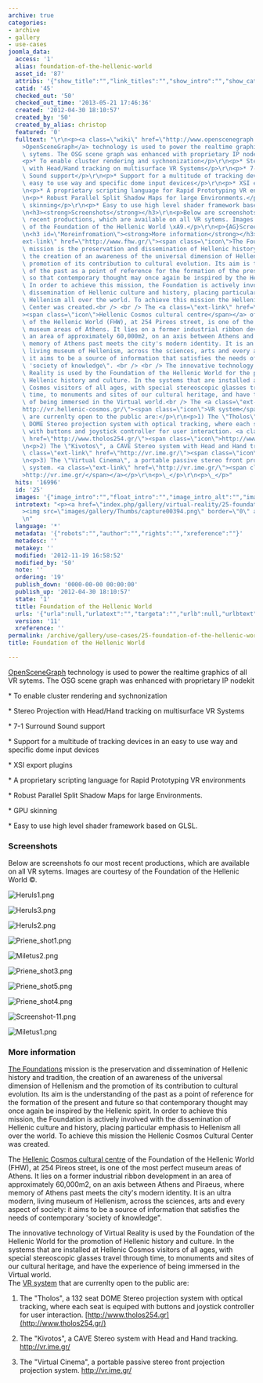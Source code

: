 ```yaml
---
archive: true
categories:
- archive
- gallery
- use-cases
joomla_data:
  access: '1'
  alias: foundation-of-the-hellenic-world
  asset_id: '87'
  attribs: '{"show_title":"","link_titles":"","show_intro":"","show_category":"1","link_category":"1","show_parent_category":"","link_parent_category":"","show_author":"","link_author":"","show_create_date":"","show_modify_date":"","show_publish_date":"1","show_item_navigation":"","show_icons":"","show_print_icon":"","show_email_icon":"","show_vote":"","show_hits":"1","show_noauth":"","urls_position":"","alternative_readmore":"","article_layout":"","show_publishing_options":"","show_article_options":"","show_urls_images_backend":"","show_urls_images_frontend":""}'
  catid: '45'
  checked_out: '50'
  checked_out_time: '2013-05-21 17:46:36'
  created: '2012-04-30 18:10:57'
  created_by: '50'
  created_by_alias: christop
  featured: '0'
  fulltext: "\r\n<p><a class=\"wiki\" href=\"http://www.openscenegraph.org/projects/osg/wiki/OpenSceneGraph\"\
    >OpenSceneGraph</a> technology is used to power the realtime graphics of all VR\
    \ sytems. The OSG scene graph was enhanced with proprietary IP nodekit</p>\r\n\
    <p>* To enable cluster rendering and sychnonization</p>\r\n<p>* Stereo Projection\
    \ with Head/Hand tracking on multisurface VR Systems</p>\r\n<p>* 7-1 Surround\
    \ Sound support</p>\r\n<p>* Support for a multitude of tracking devices in an\
    \ easy to use way and specific dome input devices</p>\r\n<p>* XSI export plugins</p>\r\
    \n<p>* A proprietary scripting language for Rapid Prototyping VR environments</p>\r\
    \n<p>* Robust Parallel Split Shadow Maps for large Environments.</p>\r\n<p>* GPU\
    \ skinning</p>\r\n<p>* Easy to use high level shader framework based on GLSL.</p>\r\
    \n<h3><strong>Screenshots</strong></h3>\r\n<p>Below are screenshots fo our most\
    \ recent productions, which are available on all VR sytems. Images are courtesy\
    \ of the Foundation of the Hellenic World \xA9.</p>\r\n<p>{AG}Screenshots/FHW{/AG}</p>\r\
    \n<h3 id=\"Moreinfromation\"><strong>More information</strong></h3>\r\n<p><a class=\"\
    ext-link\" href=\"http://www.fhw.gr/\"><span class=\"icon\">The Foundations</span></a>\
    \ mission is the preservation and dissemination of Hellenic history and tradition,\
    \ the creation of an awareness of the universal dimension of Hellenism and the\
    \ promotion of its contribution to cultural evolution. Its aim is the understanding\
    \ of the past as a point of reference for the formation of the present and future\
    \ so that contemporary thought may once again be inspired by the Hellenic spirit.\
    \ In order to achieve this mission, the Foundation is actively involved with the\
    \ dissemination of Hellenic culture and history, placing particular emphasis to\
    \ Hellenism all over the world. To achieve this mission the Hellenic Cosmos Cultural\
    \ Center was created.<br /> <br /> The <a class=\"ext-link\" href=\"http://www.hellenic-cosmos.gr/\"\
    ><span class=\"icon\">Hellenic Cosmos cultural centre</span></a> of the Foundation\
    \ of the Hellenic World (FHW), at 254 Pireos street, is one of the most perfect\
    \ museum areas of Athens. It lies on a former industrial ribbon development in\
    \ an area of approximately 60,000m2, on an axis between Athens and Piraeus, where\
    \ memory of Athens past meets the city's modern identity. It is an ultra modern,\
    \ living museum of Hellenism, across the sciences, arts and every aspect of society:\
    \ it aims to be a source of information that satisfies the needs of contemporary\
    \ 'society of knowledge\". <br /> <br /> The innovative technology of Virtual\
    \ Reality is used by the Foundation of the Hellenic World for the promotion of\
    \ Hellenic history and culture. In the systems that are installed at Hellenic\
    \ Cosmos visitors of all ages, with special stereoscopic glasses travel through\
    \ time, to monuments and sites of our cultural heritage, and have the experience\
    \ of being immersed in the Virtual world.<br /> The <a class=\"ext-link\" href=\"\
    http://vr.hellenic-cosmos.gr/\"><span class=\"icon\">VR system</span></a> that\
    \ are currenlty open to the public are:</p>\r\n<p>1) The \"Tholos\", a 132 seat\
    \ DOME Stereo projection system with optical tracking, where each seat is equiped\
    \ with buttons and joystick controller for user interaction. <a class=\"ext-link\"\
    \ href=\"http://www.tholos254.gr/\"><span class=\"icon\">http://www.tholos254.gr</span></a></p>\r\
    \n<p>2) The \"Kivotos\", a CAVE Stereo system with Head and Hand tracking. <a\
    \ class=\"ext-link\" href=\"http://vr.ime.gr/\"><span class=\"icon\">http://vr.ime.gr/</span></a></p>\r\
    \n<p>3) The \"Virtual Cinema\", a portable passive stereo front projection projection\
    \ system. <a class=\"ext-link\" href=\"http://vr.ime.gr/\"><span class=\"icon\"\
    >http://vr.ime.gr/</span></a></p>\r\n<p>\_</p>\r\n<p>\_</p>"
  hits: '16996'
  id: '25'
  images: '{"image_intro":"","float_intro":"","image_intro_alt":"","image_intro_caption":"","image_fulltext":"","float_fulltext":"","image_fulltext_alt":"","image_fulltext_caption":""}'
  introtext: "<p><a href=\"index.php/gallery/virtual-reality/25-foundation-of-the-hellenic-world\"\
    ><img src=\"images/gallery/Thumbs/capture00394.png\" border=\"0\" alt=\"\" /></a></p>\r\
    \n"
  language: '*'
  metadata: '{"robots":"","author":"","rights":"","xreference":""}'
  metadesc: ''
  metakey: ''
  modified: '2012-11-19 16:58:52'
  modified_by: '50'
  note: ''
  ordering: '19'
  publish_down: '0000-00-00 00:00:00'
  publish_up: '2012-04-30 18:10:57'
  state: '1'
  title: Foundation of the Hellenic World
  urls: '{"urla":null,"urlatext":"","targeta":"","urlb":null,"urlbtext":"","targetb":"","urlc":null,"urlctext":"","targetc":""}'
  version: '11'
  xreference: ''
permalink: /archive/gallery/use-cases/25-foundation-of-the-hellenic-world:output_ext
title: Foundation of the Hellenic World

---
```

[OpenSceneGraph](http://www.openscenegraph.org/projects/osg/wiki/OpenSceneGraph) technology is used to power the realtime graphics of all VR sytems. The OSG scene graph was enhanced with proprietary IP nodekit


\* To enable cluster rendering and sychnonization


\* Stereo Projection with Head/Hand tracking on multisurface VR Systems


\* 7-1 Surround Sound support


\* Support for a multitude of tracking devices in an easy to use way and specific dome input devices


\* XSI export plugins


\* A proprietary scripting language for Rapid Prototyping VR environments


\* Robust Parallel Split Shadow Maps for large Environments.


\* GPU skinning


\* Easy to use high level shader framework based on GLSL.


### **Screenshots**


Below are screenshots fo our most recent productions, which are available on all VR sytems. Images are courtesy of the Foundation of the Hellenic World ©.




![Heruls1.png](https://anyoldname3.github.io/OpenSceneGraphDotComBackup/OpenSceneGraph/www.openscenegraph.com/images/gallery/Screenshots/FHW/Heruls1.png)

![Heruls3.png](https://anyoldname3.github.io/OpenSceneGraphDotComBackup/OpenSceneGraph/www.openscenegraph.com/images/gallery/Screenshots/FHW/Heruls3.png)

![Heruls2.png](https://anyoldname3.github.io/OpenSceneGraphDotComBackup/OpenSceneGraph/www.openscenegraph.com/images/gallery/Screenshots/FHW/Heruls2.png)

![Priene_shot1.png](https://anyoldname3.github.io/OpenSceneGraphDotComBackup/OpenSceneGraph/www.openscenegraph.com/images/gallery/Screenshots/FHW/Priene_shot1.png)

![Miletus2.png](https://anyoldname3.github.io/OpenSceneGraphDotComBackup/OpenSceneGraph/www.openscenegraph.com/images/gallery/Screenshots/FHW/Miletus2.png)

![Priene_shot3.png](https://anyoldname3.github.io/OpenSceneGraphDotComBackup/OpenSceneGraph/www.openscenegraph.com/images/gallery/Screenshots/FHW/Priene_shot3.png)

![Priene_shot5.png](https://anyoldname3.github.io/OpenSceneGraphDotComBackup/OpenSceneGraph/www.openscenegraph.com/images/gallery/Screenshots/FHW/Priene_shot5.png)

![Priene_shot4.png](https://anyoldname3.github.io/OpenSceneGraphDotComBackup/OpenSceneGraph/www.openscenegraph.com/images/gallery/Screenshots/FHW/Priene_shot4.png)

![Screenshot-11.png](https://anyoldname3.github.io/OpenSceneGraphDotComBackup/OpenSceneGraph/www.openscenegraph.com/images/gallery/Screenshots/FHW/Screenshot-11.png)

![Miletus1.png](https://anyoldname3.github.io/OpenSceneGraphDotComBackup/OpenSceneGraph/www.openscenegraph.com/images/gallery/Screenshots/FHW/Miletus1.png)




### **More information**


[The Foundations](http://www.fhw.gr/) mission is the preservation and dissemination of Hellenic history and tradition, the creation of an awareness of the universal dimension of Hellenism and the promotion of its contribution to cultural evolution. Its aim is the understanding of the past as a point of reference for the formation of the present and future so that contemporary thought may once again be inspired by the Hellenic spirit. In order to achieve this mission, the Foundation is actively involved with the dissemination of Hellenic culture and history, placing particular emphasis to Hellenism all over the world. To achieve this mission the Hellenic Cosmos Cultural Center was created.  
   
 The [Hellenic Cosmos cultural centre](http://www.hellenic-cosmos.gr/) of the Foundation of the Hellenic World (FHW), at 254 Pireos street, is one of the most perfect museum areas of Athens. It lies on a former industrial ribbon development in an area of approximately 60,000m2, on an axis between Athens and Piraeus, where memory of Athens past meets the city's modern identity. It is an ultra modern, living museum of Hellenism, across the sciences, arts and every aspect of society: it aims to be a source of information that satisfies the needs of contemporary 'society of knowledge".   
   
 The innovative technology of Virtual Reality is used by the Foundation of the Hellenic World for the promotion of Hellenic history and culture. In the systems that are installed at Hellenic Cosmos visitors of all ages, with special stereoscopic glasses travel through time, to monuments and sites of our cultural heritage, and have the experience of being immersed in the Virtual world.  
 The [VR system](http://vr.hellenic-cosmos.gr/) that are currenlty open to the public are:


1) The "Tholos", a 132 seat DOME Stereo projection system with optical tracking, where each seat is equiped with buttons and joystick controller for user interaction. [http://www.tholos254.gr](http://www.tholos254.gr/)


2) The "Kivotos", a CAVE Stereo system with Head and Hand tracking. <http://vr.ime.gr/>


3) The "Virtual Cinema", a portable passive stereo front projection projection system. <http://vr.ime.gr/>


 


 


